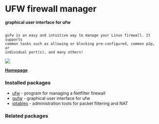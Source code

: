 # UFW firewall manager

__graphical user interface for ufw__

```

gufw is an easy and intuitive way to manage your Linux firewall. It supports
common tasks such as allowing or blocking pre-configured, common p2p, or
individual port(s), and many others!

```

[![](https://screenshots.debian.net/thumbnail/gufw/)](https://screenshots.debian.net/screenshot/gufw/)



**[Homepage](http://gufw.org/)**

### Installed packages

* [ufw](https://packages.debian.org/stretch/ufw) - program for managing a Netfilter firewall
* [gufw](https://packages.debian.org/stretch/gufw) - graphical user interface for ufw
* [iptables](https://packages.debian.org/stretch/iptables) - administration tools for packet filtering and NAT

### Related packages

<sub>  </sub>
